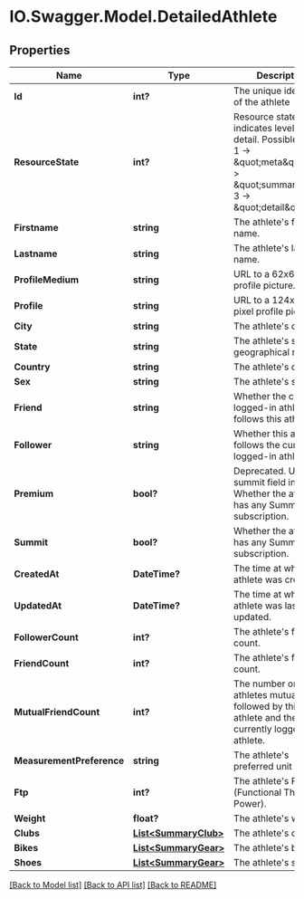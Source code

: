 # IO.Swagger.Model.DetailedAthlete
## Properties

Name | Type | Description | Notes
------------ | ------------- | ------------- | -------------
**Id** | **int?** | The unique identifier of the athlete | [optional] 
**ResourceState** | **int?** | Resource state, indicates level of detail. Possible values: 1 -&gt; \&quot;meta\&quot;, 2 -&gt; \&quot;summary\&quot;, 3 -&gt; \&quot;detail\&quot; | [optional] 
**Firstname** | **string** | The athlete&#39;s first name. | [optional] 
**Lastname** | **string** | The athlete&#39;s last name. | [optional] 
**ProfileMedium** | **string** | URL to a 62x62 pixel profile picture. | [optional] 
**Profile** | **string** | URL to a 124x124 pixel profile picture. | [optional] 
**City** | **string** | The athlete&#39;s city. | [optional] 
**State** | **string** | The athlete&#39;s state or geographical region. | [optional] 
**Country** | **string** | The athlete&#39;s country. | [optional] 
**Sex** | **string** | The athlete&#39;s sex. | [optional] 
**Friend** | **string** | Whether the currently logged-in athlete follows this athlete. | [optional] 
**Follower** | **string** | Whether this athlete follows the currently logged-in athlete. | [optional] 
**Premium** | **bool?** | Deprecated.  Use summit field instead. Whether the athlete has any Summit subscription. | [optional] 
**Summit** | **bool?** | Whether the athlete has any Summit subscription. | [optional] 
**CreatedAt** | **DateTime?** | The time at which the athlete was created. | [optional] 
**UpdatedAt** | **DateTime?** | The time at which the athlete was last updated. | [optional] 
**FollowerCount** | **int?** | The athlete&#39;s follower count. | [optional] 
**FriendCount** | **int?** | The athlete&#39;s friend count. | [optional] 
**MutualFriendCount** | **int?** | The number or athletes mutually followed by this athlete and the currently logged-in athlete. | [optional] 
**MeasurementPreference** | **string** | The athlete&#39;s preferred unit system. | [optional] 
**Ftp** | **int?** | The athlete&#39;s FTP (Functional Threshold Power). | [optional] 
**Weight** | **float?** | The athlete&#39;s weight. | [optional] 
**Clubs** | [**List&lt;SummaryClub&gt;**](SummaryClub.md) | The athlete&#39;s clubs. | [optional] 
**Bikes** | [**List&lt;SummaryGear&gt;**](SummaryGear.md) | The athlete&#39;s bikes. | [optional] 
**Shoes** | [**List&lt;SummaryGear&gt;**](SummaryGear.md) | The athlete&#39;s shoes. | [optional] 

[[Back to Model list]](../README.md#documentation-for-models) [[Back to API list]](../README.md#documentation-for-api-endpoints) [[Back to README]](../README.md)

